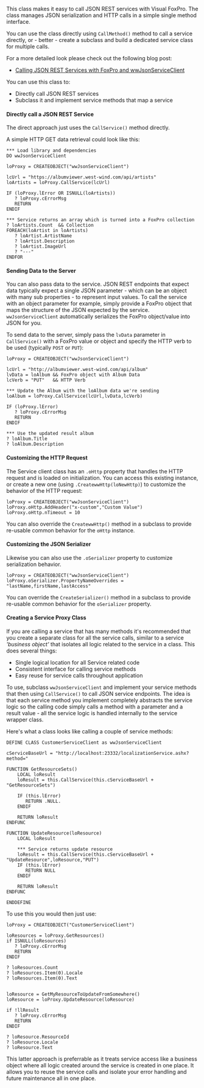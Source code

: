﻿This class makes it easy to call JSON REST services with Visual FoxPro. The class manages JSON serialization and HTTP calls in a simple single method interface. 

You can use the class directly using `CallMethod()` method to call a service directly, or - better - create a subclass and build a dedicated service class for multiple calls.

For a more detailed look please check out the following blog post:

* [Calling JSON REST Services with FoxPro and wwJsonServiceClient](http://west-wind.com/wconnect/weblog/ShowEntry.blog?id=920)

You can use this class to:
 
* Directly call JSON REST services
* Subclass it and implement service methods that map a service

#### Directly call a JSON REST Service
The direct approach just uses the `CallService()` method directly.

A simple HTTP GET data retrieval could look like this:

```foxPro
*** Load library and dependencies
DO wwJsonServiceClient

loProxy = CREATEOBJECT("wwJsonServiceClient")

lcUrl = "https://albumviewer.west-wind.com/api/artists"
loArtists = loProxy.CallService(lcUrl)

IF (loProxy.lError OR ISNULL(loArtists))
   ? loProxy.cErrorMsg
   RETURN
ENDIF   

*** Service returns an array which is turned into a FoxPro collection
? loArtists.Count  && Collection 
FOREACH(loArtist in loArtists)
   ? loArtist.ArtistName
   ? loArtist.Description
   ? loArtist.ImageUrl
   ? "---"
ENDFOR
```

#### Sending Data to the Server
You can also pass data to the service. JSON REST endpoints that expect data typically expect a single JSON parameter - which can be an object with many sub properties - to represent input values. To call the service with an object parameter for example, simply provide a FoxPro object that maps the structure of the JSON expected by the service. `wwJsonServiceClient` automatically serializes the FoxPro object/value into JSON for you.

To send data to the server, simply pass the `lvData` parameter in `CallService()` with a FoxPro value or object and specify the HTTP verb to be used (typically `POST` or `PUT`):   

```foxpro
loProxy = CREATEOBJECT("wwJsonServiceClient")

lcUrl = "http://albumviewer.west-wind.com/api/album"
lvData = loAlbum && FoxPro object with Album Data
lcVerb = "PUT"   && HTTP Verb

*** Update the Album with the loAlbum data we're sending
loAlbum = loProxy.CallService(lcUrl,lvData,lcVerb)

IF (loProxy.lError)
   ? loProxy.cErrorMsg
   RETURN
ENDIF   

*** Use the updated result album
? loAlbum.Title
? loAlbum.Description
```

#### Customizing the HTTP Request
The Service client class has an `.oHttp` property that handles the HTTP request and is loaded on initialization. You can access this existing instance, or create a new one (using `.CreatewwHttp(loNewHttp)`) to customize the behavior of the HTTP request:

```foxpro
loProxy = CREATEOBJECT("wwJsonServiceClient")
loProxy.oHttp.AddHeader("x-custom","Custom Value")
loProxy.oHttp.nTimeout = 10
```

You can also override the `CreatewwHttp()` method in a subclass to provide re-usable common behavior for the `oHttp` instance.

#### Customizing the JSON Serializer
Likewise you can also use the `.oSerializer` property to customize serialization behavior.

```foxpro
loProxy = CREATEOBJECT("wwJsonServiceClient")
loProxy.oSerializer.PropertyNameOverrides = "lastName,firstName,lastAccess"
```

You can override the `CreateSerializer()` method in a subclass to provide re-usable common behavior for the `oSerializer` property.
#### Creating a Service Proxy Class
If you are calling a service that has many methods it's recommended that you create a separate class for all the service calls, similar to a service *'business object'* that isolates all logic related to the service in a class. This does several things:

* Single logical location for all Service related code
* Consistent interface for calling service methods
* Easy reuse for service calls throughout application

To use, subclass `wwJsonServiceClient` and implement your service methods that then using `CallService()` to call JSON service endpoints. The idea is that each service method you implement completely abstracts the service logic so the calling code simply calls a method with a parameter and a result value - all the service logic is handled internally to the service wrapper class.

Here's what a class looks like calling a couple of service methods:

```foxpro
DEFINE CLASS CustomerServiceClient as wwJsonServiceClient

cServiceBaseUrl = "http://localhost:23332/localizationService.ashx?method="

FUNCTION GetResourceSets()
    LOCAL loResult
    loResult = this.CallService(this.cServiceBaseUrl + "GetResourceSets")

    IF (this.lError)
       RETURN .NULL.
    ENDIF
    
    RETURN loResult
ENDFUNC

FUNCTION UpdateResource(loResource)
    LOCAL loResult
    
    *** Service returns update resource
    loResult = this.CallService(this.cServiceBaseUrl + "UpdateResource",loResource,"PUT")
    IF (this.lError)
       RETURN NULL
    ENDIF
    
    RETURN loResult
ENDFUNC

ENDDEFINE
```

To use this you would then just use:

```foxpro
loProxy = CREATEOBJECT("CustomerServiceClient")

loResources = loProxy.GetResources()
if ISNULL(loResources)
   ? loProxy.cErrorMsg
   RETURN
ENDIF   

? loResources.Count
? loResources.Item(0).Locale
? loResources.Item(0).Text


loResource = GetMyResourceToUpdateFromSomewhere()
loResource = loProxy.UpdateResource(loResource)

if !llResult
   ? loProxy.cErrorMsg
   RETURN
ENDIF   

? loResource.ResourceId
? loResource.Locale
? loResource.Text
```

This latter approach is preferrable as it treats service access like a business object where all logic created around the service is created in one place. It allows you to reuse the service calls and isolate your error handling and future maintenance all in one place.